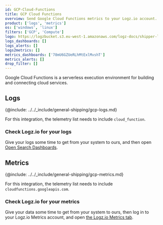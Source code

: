 ```yaml
---
id: GCP-Cloud-Functions
title: GCP Cloud Functions
overview: Send Google Cloud Functions metrics to your Logz.io account.
product: ['logs', 'metrics']
os: ['windows', 'linux']
filters: ['GCP', 'Compute']
logo: https://logzbucket.s3.eu-west-1.amazonaws.com/logz-docs/shipper-logos/cloudfunctions.png
logs_dashboards: []
logs_alerts: []
logs2metrics: []
metrics_dashboards: ['78mU6GZUeRLhMtExlMvshT']
metrics_alerts: []
drop_filter: []
---
```




Google Cloud Functions is a serverless execution environment for building and connecting cloud services. 

## Logs

{@include: ../../_include/general-shipping/gcp-logs.md}   

For this integration, the telemetry list needs to include `cloud_function`.

### Check Logz.io for your logs

Give your logs some time to get from your system to ours, and then open [Open Search Dashboards](https://app.logz.io/#/dashboard/osd).

## Metrics

{@include: ../../_include/general-shipping/gcp-metrics.md}

For this integration, the telemetry list needs to include `cloudfunctions.googleapis.com`.

### Check Logz.io for your metrics

Give your data some time to get from your system to ours, then log in to your Logz.io Metrics account, and open [the Logz.io Metrics tab](https://app.logz.io/#/dashboard/metrics/).